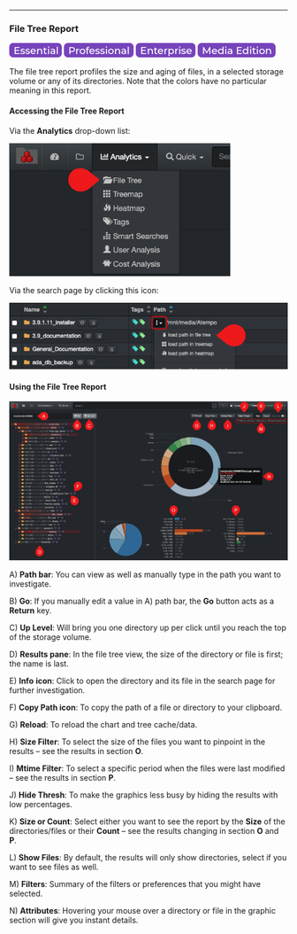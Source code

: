<p id="filetree"></p>

___
### File Tree Report

![Image: Essential Edition Label](images/button_edition_essential.png)&nbsp;![Image: Professional Edition Label](images/button_edition_professional.png)&nbsp;![Image: Enterprise Edition Label](images/button_edition_enterprise.png)&nbsp;![Image: AJA Diskover Media Edition Label](images/button_edition_media.png)

The file tree  report profiles the size and aging of files, in a selected storage volume or any of its directories. Note that the colors have no particular meaning in this report.

#### Accessing the File Tree Report

Via the  **Analytics**  drop-down list:

<img src="images/image_analytics_file_tree_access_via_analytics_dropdown.png" width="400">

Via the search page by clicking this icon:

![Image: File Tree Report via the Search Page](images/image_analytics_file_tree_access_via_search_pane.png)

#### Using the File Tree Report

![Image: File Tree Report Overview](images/image_analytics_file_tree_overview.png)

A) **Path bar**: You can view as well as manually type in the path you want to investigate.

B) **Go**: If you manually edit a value in A) path bar, the  **Go**  button acts as a  **Return**  key.

C) **Up Level**: Will bring you one directory up per click until you reach the top of the storage volume.

D) **Results pane**: In the file tree  view, the size of the directory or file is first; the name is last.

E) **Info**  **icon**: Click to open the directory and its file in the search page for further investigation.

F) **Copy Path icon**: To copy the path of a file or directory to your clipboard.

G) **Reload**: To reload the chart and tree cache/data.

H) **Size Filter**: To select the size of the files you want to pinpoint in the results – see the results in section  **O**.

I) **Mtime Filter**: To select a specific period when the files were last modified – see the results in section  **P**.

J) **Hide Thresh**: To make the graphics less busy by hiding the results with low percentages.

K) **Size or Count**: Select either you want to see the report by the  **Size**  of the directories/files or their  **Count**  – see the results changing in section  **O**  and  **P**.

L) **Show Files**: By default, the results will only show directories, select if you want to see files as well.

M) **Filters**: Summary of the filters or preferences that you might have selected.

N) **Attributes**: Hovering  your mouse over a directory or file in the graphic section will give you instant details.
